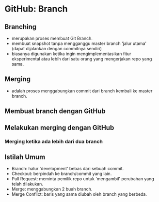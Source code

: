# GitHub: Branch

## Branching
- merupakan proses membuat Git Branch.
- membuat snapshot tanpa mengganggu master branch 'jalur utama' (dapat dijalankan dengan commitnya sendiri)
- biasanya digunakan ketika ingin mengimplementasikan fitur eksperimental atau lebih dari satu orang yang mengerjakan repo yang sama.

## Merging
- adalah proses menggabungkan commit dari branch kembali ke master branch.

## Membuat branch dengan GitHub

## Melakukan merging dengan GitHub

### Merging ketika ada lebih dari dua branch

## Istilah Umum
- Branch: halur 'development' bebas dari sebuah commit.
- Checkout: berpindah ke branch/commit yang lain.
- Pull Request: meminta pemilik repo untuk 'mengambil' perubahan yang telah dilakukan.
- Merge: menggabungkan 2 buah branch.
- Merge Conflict: baris yang sama diubah oleh branch yang berbeda.